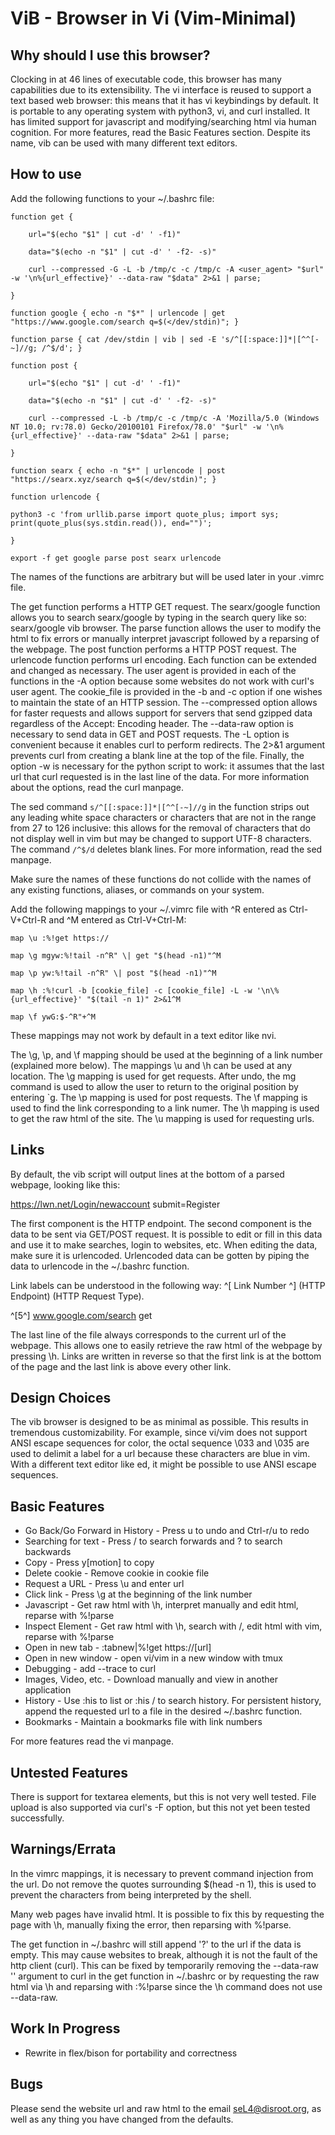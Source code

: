 ViB - Browser in Vi (Vim-Minimal)
=================================

Why should I use this browser?
------------------------------

Clocking in at 46 lines of executable code, this browser has many capabilities due to its extensibility. The vi interface is reused to support a text based web browser: this means that it has vi keybindings by default. It is portable to any operating system with python3, vi, and curl installed. It has limited support for javascript and modifying/searching html via human cognition. For more features, read the Basic Features section. Despite its name, vib can be used with many different text editors.

How to use
----------

Add the following functions to your ~/.bashrc file:

	function get { 

		url="$(echo "$1" | cut -d' ' -f1)"

		data="$(echo -n "$1" | cut -d' ' -f2- -s)"

		curl --compressed -G -L -b /tmp/c -c /tmp/c -A <user_agent> "$url" -w '\n%{url_effective}' --data-raw "$data" 2>&1 | parse;

	}

	function google { echo -n "$*" | urlencode | get "https://www.google.com/search q=$(</dev/stdin)"; } 

	function parse { cat /dev/stdin | vib | sed -E 's/^[[:space:]]*|[^^[-~]//g; /^$/d'; }

	function post { 

		url="$(echo "$1" | cut -d' ' -f1)"

		data="$(echo -n "$1" | cut -d' ' -f2- -s)"

		curl --compressed -L -b /tmp/c -c /tmp/c -A 'Mozilla/5.0 (Windows NT 10.0; rv:78.0) Gecko/20100101 Firefox/78.0' "$url" -w '\n%{url_effective}' --data-raw "$data" 2>&1 | parse;

	}

	function searx { echo -n "$*" | urlencode | post "https://searx.xyz/search q=$(</dev/stdin)"; }

	function urlencode { 

	python3 -c 'from urllib.parse import quote_plus; import sys; print(quote_plus(sys.stdin.read()), end="")'; 

	}

	export -f get google parse post searx urlencode

The names of the functions are arbitrary but will be used later in your .vimrc file. 

The get function performs a HTTP GET request. The searx/google function allows you to search searx/google by typing in the search query like so: searx/google vib browser. The parse function allows the user to modify the html to fix errors or manually interpret javascript followed by a reparsing of the webpage. The post function performs a HTTP POST request. The urlencode function performs url encoding. Each function can be extended and changed as necessary. The user agent is provided in each of the functions in the -A option because some websites do not work with curl's user agent. The cookie_file is provided in the -b and -c option if one wishes to maintain the state of an HTTP session. The --compressed option allows for faster requests and allows support for servers that send gzipped data regardless of the Accept: Encoding header. The --data-raw option is necessary to send data in GET and POST requests. The -L option is convenient because it enables curl to perform redirects. The 2>&1 argument prevents curl from creating a blank line at the top of the file. Finally, the option -w is necessary for the python script to work: it assumes that the last url that curl requested is in the last line of the data. For more information about the options, read the curl manpage. 

The sed command `s/^[[:space:]]*|[^^[-~]//g` in the function strips out any leading white space characters or characters that are not in the range from 27 to 126 inclusive: this allows for the removal of characters that do not display well in vim but may be changed to support UTF-8 characters. The command `/^$/d` deletes blank lines. For more information, read the sed manpage. 

Make sure the names of these functions do not collide with the names of any existing functions, aliases, or commands on your system.

Add the following mappings to your ~/.vimrc file with ^R entered as Ctrl-V+Ctrl-R and ^M entered as Ctrl-V+Ctrl-M:

	map \u :%!get https://

	map \g mgyw:%!tail -n^R" \| get "$(head -n1)"^M

	map \p yw:%!tail -n^R" \| post "$(head -n1)"^M

	map \h :%!curl -b [cookie_file] -c [cookie_file] -L -w '\n\%{url_effective}' "$(tail -n 1)" 2>&1^M

	map \f ywG:$-^R"+^M

These mappings may not work by default in a text editor like nvi.

The \g, \p, and \f mapping should be used at the beginning of a link number (explained more below). The mappings \u and \h can be used at any location. The \g mapping is used for get requests. After undo, the mg command is used to allow the user to return to the original position by entering `g. The \p mapping is used for post requests. The \f mapping is used to find the link corresponding to a link numer. The \h mapping is used to get the raw html of the site. The \u mapping is used for requesting urls.

Links
-----
By default, the vib script will output lines at the bottom of a parsed webpage, looking like this:

https://lwn.net/Login/newaccount submit=Register

The first component is the HTTP endpoint. The second component is the data to be sent via GET/POST request. It is possible to edit or fill in this data and use it to make searches, login to websites, etc. When editing the data, make sure it is urlencoded. Urlencoded data can be gotten by piping the data to urlencode in the ~/.bashrc function.

Link labels can be understood in the following way: ^[ Link Number ^] (HTTP Endpoint) (HTTP Request Type). 

^[5^] www.google.com/search get

The last line of the file always corresponds to the current url of the webpage. This allows one to easily retrieve the raw html of the webpage by pressing \h. Links are written in reverse so that the first link is at the bottom of the page and the last link is above every other link.

Design Choices
--------------
The vib browser is designed to be as minimal as possible. This results in tremendous customizability. For example, since vi/vim does not support ANSI escape sequences for color, the octal sequence \033 and \035 are used to delimit a label for a url because these characters are blue in vim. With a different text editor like ed, it might be possible to use ANSI escape sequences.

Basic Features
--------------
- Go Back/Go Forward in History - Press u to undo and Ctrl-r/u to redo
- Searching for text - Press / to search forwards and ? to search backwards
- Copy - Press y[motion] to copy
- Delete cookie - Remove cookie in cookie file
- Request a URL - Press \u and enter url
- Click link - Press \g at the beginning of the link number
- Javascript - Get raw html with \h, interpret manually and edit html, reparse with %!parse
- Inspect Element - Get raw html with \h, search with /, edit html with vim, reparse with %!parse
- Open in new tab - :tabnew|%!get https://[url]
- Open in new window - open vi/vim in a new window with tmux
- Debugging - add --trace to curl
- Images, Video, etc. - Download manually and view in another application
- History - Use :his to list or :his / to search history. For persistent history, append the requested url to a file in the desired ~/.bashrc function.
- Bookmarks - Maintain a bookmarks file with link numbers

For more features read the vi manpage.

Untested Features
-----------------
There is support for textarea elements, but this is not very well tested. File upload is also supported via curl's -F option, but this not yet been tested successfully.

Warnings/Errata
---------------
In the vimrc mappings, it is necessary to prevent command injection from the url. Do not remove the quotes surrounding $(head -n 1), this is used to prevent the characters from being interpreted by the shell.

Many web pages have invalid html. It is possible to fix this by requesting the page with \h, manually fixing the error, then reparsing with %!parse.

The get function in ~/.bashrc will still append '?' to the url if the data is empty. This may cause websites to break, although it is not the fault of the http client (curl). This can be fixed by temporarily removing the --data-raw '' argument to curl in the get function in ~/.bashrc or by requesting the raw html via \h and reparsing with :%!parse since the \h command does not use --data-raw.

Work In Progress
----------------
- Rewrite in flex/bison for portability and correctness

Bugs
----
Please send the website url and raw html to the email seL4@disroot.org, as well as any thing you have changed from the defaults.

